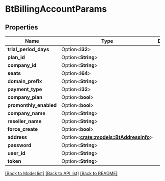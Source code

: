 # BtBillingAccountParams

## Properties

Name | Type | Description | Notes
------------ | ------------- | ------------- | -------------
**trial_period_days** | Option<**i32**> |  | [optional]
**plan_id** | Option<**String**> |  | [optional]
**company_id** | Option<**String**> |  | [optional]
**seats** | Option<**i64**> |  | [optional]
**domain_prefix** | Option<**String**> |  | [optional]
**payment_type** | Option<**i32**> |  | [optional]
**company_plan** | Option<**bool**> |  | [optional]
**promonthly_enabled** | Option<**bool**> |  | [optional]
**company_name** | Option<**String**> |  | [optional]
**reseller_name** | Option<**String**> |  | [optional]
**force_create** | Option<**bool**> |  | [optional]
**address** | Option<[**crate::models::BtAddressInfo**](BTAddressInfo.md)> |  | [optional]
**password** | Option<**String**> |  | [optional]
**user_id** | Option<**String**> |  | [optional]
**token** | Option<**String**> |  | [optional]

[[Back to Model list]](../README.md#documentation-for-models) [[Back to API list]](../README.md#documentation-for-api-endpoints) [[Back to README]](../README.md)


